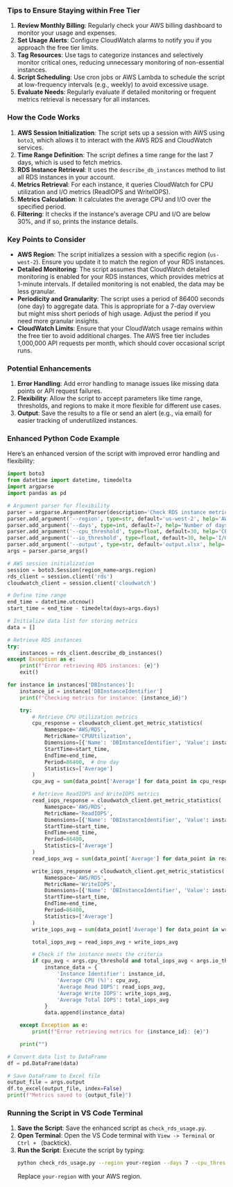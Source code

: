 ### Tips to Ensure Staying within Free Tier

1. **Review Monthly Billing**: Regularly check your AWS billing dashboard to monitor your usage and expenses.
2. **Set Usage Alerts**: Configure CloudWatch alarms to notify you if you approach the free tier limits.
3. **Tag Resources**: Use tags to categorize instances and selectively monitor critical ones, reducing unnecessary monitoring of non-essential instances.
4. **Script Scheduling**: Use cron jobs or AWS Lambda to schedule the script at low-frequency intervals (e.g., weekly) to avoid excessive usage.
5. **Evaluate Needs**: Regularly evaluate if detailed monitoring or frequent metrics retrieval is necessary for all instances.

### How the Code Works

1. **AWS Session Initialization**: The script sets up a session with AWS using `boto3`, which allows it to interact with the AWS RDS and CloudWatch services.
2. **Time Range Definition**: The script defines a time range for the last 7 days, which is used to fetch metrics.
3. **RDS Instance Retrieval**: It uses the `describe_db_instances` method to list all RDS instances in your account.
4. **Metrics Retrieval**: For each instance, it queries CloudWatch for CPU utilization and I/O metrics (ReadIOPS and WriteIOPS).
5. **Metrics Calculation**: It calculates the average CPU and I/O over the specified period.
6. **Filtering**: It checks if the instance's average CPU and I/O are below 30%, and if so, prints the instance details.

### Key Points to Consider

- **AWS Region**: The script initializes a session with a specific region (`us-west-2`). Ensure you update it to match the region of your RDS instances.
- **Detailed Monitoring**: The script assumes that CloudWatch detailed monitoring is enabled for your RDS instances, which provides metrics at 1-minute intervals. If detailed monitoring is not enabled, the data may be less granular.
- **Periodicity and Granularity**: The script uses a period of 86400 seconds (one day) to aggregate data. This is appropriate for a 7-day overview but might miss short periods of high usage. Adjust the period if you need more granular insights.
- **CloudWatch Limits**: Ensure that your CloudWatch usage remains within the free tier to avoid additional charges. The AWS free tier includes 1,000,000 API requests per month, which should cover occasional script runs.

### Potential Enhancements

1. **Error Handling**: Add error handling to manage issues like missing data points or API request failures.
2. **Flexibility**: Allow the script to accept parameters like time range, thresholds, and regions to make it more flexible for different use cases.
3. **Output**: Save the results to a file or send an alert (e.g., via email) for easier tracking of underutilized instances.

### Enhanced Python Code Example

Here’s an enhanced version of the script with improved error handling and flexibility:

```python
import boto3
from datetime import datetime, timedelta
import argparse
import pandas as pd

# Argument parser for flexibility
parser = argparse.ArgumentParser(description='Check RDS instance metrics')
parser.add_argument('--region', type=str, default='us-west-2', help='AWS region')
parser.add_argument('--days', type=int, default=7, help='Number of days for metrics')
parser.add_argument('--cpu_threshold', type=float, default=30, help='CPU utilization threshold')
parser.add_argument('--io_threshold', type=float, default=30, help='I/O utilization threshold')
parser.add_argument('--output', type=str, default='output.xlsx', help='Output file name for metrics')
args = parser.parse_args()

# AWS session initialization
session = boto3.Session(region_name=args.region)
rds_client = session.client('rds')
cloudwatch_client = session.client('cloudwatch')

# Define time range
end_time = datetime.utcnow()
start_time = end_time - timedelta(days=args.days)

# Initialize data list for storing metrics
data = []

# Retrieve RDS instances
try:
    instances = rds_client.describe_db_instances()
except Exception as e:
    print(f"Error retrieving RDS instances: {e}")
    exit()

for instance in instances['DBInstances']:
    instance_id = instance['DBInstanceIdentifier']
    print(f"Checking metrics for instance: {instance_id}")

    try:
        # Retrieve CPU Utilization metrics
        cpu_response = cloudwatch_client.get_metric_statistics(
            Namespace='AWS/RDS',
            MetricName='CPUUtilization',
            Dimensions=[{'Name': 'DBInstanceIdentifier', 'Value': instance_id}],
            StartTime=start_time,
            EndTime=end_time,
            Period=86400,  # One day
            Statistics=['Average']
        )
        cpu_avg = sum(data_point['Average'] for data_point in cpu_response['Datapoints']) / len(cpu_response['Datapoints']) if cpu_response['Datapoints'] else 0

        # Retrieve ReadIOPS and WriteIOPS metrics
        read_iops_response = cloudwatch_client.get_metric_statistics(
            Namespace='AWS/RDS',
            MetricName='ReadIOPS',
            Dimensions=[{'Name': 'DBInstanceIdentifier', 'Value': instance_id}],
            StartTime=start_time,
            EndTime=end_time,
            Period=86400,
            Statistics=['Average']
        )
        read_iops_avg = sum(data_point['Average'] for data_point in read_iops_response['Datapoints']) / len(read_iops_response['Datapoints']) if read_iops_response['Datapoints'] else 0

        write_iops_response = cloudwatch_client.get_metric_statistics(
            Namespace='AWS/RDS',
            MetricName='WriteIOPS',
            Dimensions=[{'Name': 'DBInstanceIdentifier', 'Value': instance_id}],
            StartTime=start_time,
            EndTime=end_time,
            Period=86400,
            Statistics=['Average']
        )
        write_iops_avg = sum(data_point['Average'] for data_point in write_iops_response['Datapoints']) / len(write_iops_response['Datapoints']) if write_iops_response['Datapoints'] else 0

        total_iops_avg = read_iops_avg + write_iops_avg

        # Check if the instance meets the criteria
        if cpu_avg < args.cpu_threshold and total_iops_avg < args.io_threshold:
            instance_data = {
                'Instance Identifier': instance_id,
                'Average CPU (%)': cpu_avg,
                'Average Read IOPS': read_iops_avg,
                'Average Write IOPS': write_iops_avg,
                'Average Total IOPS': total_iops_avg
            }
            data.append(instance_data)

    except Exception as e:
        print(f"Error retrieving metrics for {instance_id}: {e}")

    print("")

# Convert data list to DataFrame
df = pd.DataFrame(data)

# Save DataFrame to Excel file
output_file = args.output
df.to_excel(output_file, index=False)
print(f"Metrics saved to {output_file}")
```

### Running the Script in VS Code Terminal

1. **Save the Script**: Save the enhanced script as `check_rds_usage.py`.
2. **Open Terminal**: Open the VS Code terminal with `View -> Terminal` or `Ctrl + ` (backtick).
3. **Run the Script**: Execute the script by typing:
    ```bash
    python check_rds_usage.py --region your-region --days 7 --cpu_threshold 30 --io_threshold 30
    ```
    Replace `your-region` with your AWS region.

